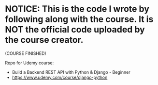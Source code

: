 # NOTICE: This is the code I wrote by following along with the course. It is NOT the official code uploaded by the course creator.
(COURSE FINISHED)

Repo for Udemy course:
* Build a Backend REST API with Python & Django - Beginner
* https://www.udemy.com/course/django-python
